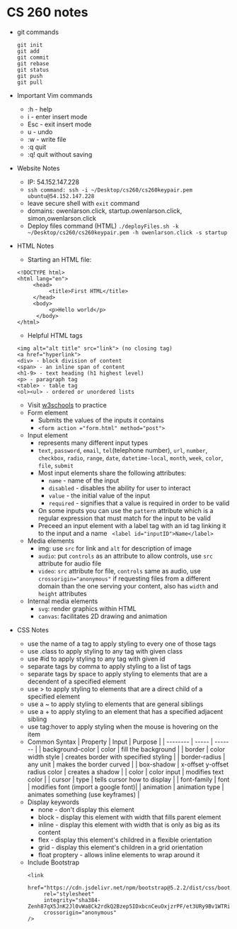 # CS 260 notes

- git commands
     ```
     git init
     git add
     git commit
     git rebase
     git status
     git push
     git pull
     ```
- Important Vim commands
     - :h - help
     - i - enter insert mode
     - Esc - exit insert mode
     - u - undo
     - :w - write file
     - :q quit
     - :q! quit without saving

- Website Notes
    - IP: 54.152.147.228
    - `ssh command: ssh -i ~/Desktop/cs260/cs260keypair.pem ubuntu@54.152.147.228`
     - leave secure shell with `exit` command
     - domains: owenlarson.click, startup.owenlarson.click, simon,owenlarson.click
     - Deploy files command (HTML) ` ./deployFiles.sh -k ~/Desktop/cs260/cs260keypair.pem -h owenlarson.click -s startup `


- HTML Notes
     - Starting an HTML file:
     ``` 
     <!DOCTYPE html>
     <html lang="en">
          <head>
               <title>First HTML</title>
          </head>
          <body>
               <p>Hello world</p>
           </body>
     </html>
     ```
     - Helpful HTML tags
     ```
     <img alt="alt title" src="link"> (no closing tag)
     <a href="hyperlink">
     <div> - block division of content
     <span> - an inline span of content
     <h1-9> - text heading (h1 highest level)
     <p> - paragraph tag
     <table> - table tag
     <ol><ul> - ordered or unordered lists
     ```
     - Visit [w3schools](https://www.w3schools.com) to practice
     - Form element
          - Submits the values of the inputs it contains
          - ` <form action ="form.html" method="post"> `
     - Input element
          - represents many different input types
          - `text`, `password`, `email`, `tel`(telephone number), `url`, `number`, `checkbox`, `radio`, `range`, `date`, `datetime-local`, `month`, `week`, `color`, `file`, `submit`
          - Most input elements share the following attributes: 
               - `name` - name of the input
               - `disabled` - disables the ability for user to interact
               - `value` - the initial value of the input
               - `required` - signifies that a value is required in order to be valid
          - On some inputs you can use the `pattern` attribute which is a regular expression that must match for the input to be valid
          - Preceed an input element with a label tag with an id tag linking it to the input and a name
          ` <label id="inputID">Name</label>`
     - Media elements
          - img: use `src` for link and `alt` for description of image
          - `audio`: put `controls` as an attribute to allow controls, use `src` attribute for audio file
          - `video`: `src` attribute for file, `controls` same as audio, use `crossorigin="anonymous"` if requesting files from a different domain than the one serving your content, also has `width` and `height` attributes
     - Internal media elements
          - `svg`: render graphics within HTML
          - `canvas`: facilitates 2D drawing and animation
- CSS Notes
     - use the name of a tag to apply styling to every one of those tags
     - use .class to apply styling to any tag with given class
     - use #id to apply styling to any tag with given id
     - separate tags by comma to apply styling to a list of tags
     - separate tags by space to apply styling to elements that are a decendent of a specified element
     - use > to apply styling to elements that are a direct child of a specified element
     - use a ~ to apply styling to elements that are general siblings
     - use a + to apply styling to an element that has a specified adjacent sibling
     - use tag:hover to apply styling when the mouse is hovering on the item
     - Common Syntax
          | Property | Input | Purpose |
          | -------- | ----- | ------- |
          | background-color | color | fill the background |
          | border | color width style | creates border with specified styling |
          | border-radius | any unit | makes the border curved |
          | box-shadow | x-offset y-offset radius color | creates a shadow |
          | color | color input | modifies text color |
          | cursor | type | tells cursor how to display |
          | font-family | font | modifies font (import a google font)|
          | animation | animation type | animates something (use keyframes) |
     - Display keywords
          - none - don't display this element
          - block - display this element with width that fills parent element
          - inline - display this element with width that is only as big as its content
          - flex - display this element's childred in a flexible orientation
          - grid - display this element's children in a grid orientation
          - float proptery - allows inline elements to wrap around it
     - Include Bootstrap
          ```
          <link 
               href="https://cdn.jsdelivr.net/npm/bootstrap@5.2.2/dist/css/bootstrap.min.css"
               rel="stylesheet"
               integrity="sha384-Zenh87qX5JnK2Jl0vWa8Ck2rdkQ2Bzep5IDxbcnCeuOxjzrPF/et3URy9Bv1WTRi"
               crossorigin="anonymous"
          /> 
          ```

